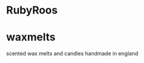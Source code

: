 <!doctype html> 
<html>
  <head>
  <title>RubyRoos</title>
  </head>
 <body> 
   <h1>RubyRoos</h1>
   <h1>waxmelts</h1>
  
   <p1>scented wax melts and candles handmade in england</p1>
  </body>
</html>
